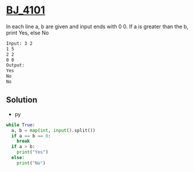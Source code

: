 # [BJ_4101](https://acmicpc.net/problem/4101)

In each line a, b are given and input ends with 0 0.
If a is greater than the b, print Yes, else No

```txt
Input: 3 2
1 5
2 2
0 0
Output:
Yes
No
No
```

## Solution

* py

```py
while True:
  a, b = map(int, input().split())
  if a == b == 0:
    break
  if a > b:
    print("Yes")
  else:
    print("No")
```
